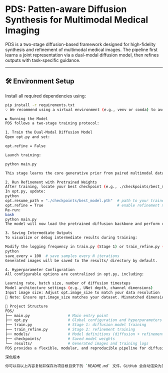# PDS: Patten-aware Diffusion Synthesis for Multimodal Medical Imaging

PDS is a two-stage diffusion-based framework designed for high-fidelity synthesis and refinement of multimodal medical images. The pipeline first learns a joint representation via a dual-modal diffusion model, then refines outputs with task-specific guidance.

---

## 🛠️ Environment Setup

Install all required dependencies using:

```bash
pip install -r requirements.txt
💡 We recommend using a virtual environment (e.g., venv or conda) to avoid dependency conflicts.

▶️ Running the Model
PDS follows a two-stage training protocol:

1. Train the Dual-Modal Diffusion Model
Open opt.py and set:

opt.refine = False

Launch training:

python main.py

This stage learns the core generative prior from paired multimodal data.

2. Run Refinement with Pretrained Weights
After training, locate your best checkpoint (e.g., ./checkpoints/best_model.pth).
In opt.py, update:
python
opt.resume_path = "./checkpoints/best_model.pth"  # path to your trained weights
opt.refine = True                                 # enable refinement mode
Re-run:
bash
python main.py
The model will now load the pretrained diffusion backbone and perform refinement.

3. Saving Intermediate Outputs
To visualize or debug intermediate results during training:

Modify the logging frequency in train.py (Stage 1) or train_refine.py (Stage 2):
python
save_every = 100  # save samples every N iterations
Generated images will be saved to the results/ directory by default.

4. Hyperparameter Configuration
All configurable options are centralized in opt.py, including:

Learning rate, batch size, number of diffusion timesteps
Model architecture settings (e.g., UNet depth, channel dimensions)
Input image size: Adjust opt.image_size to match your data resolution
📌 Note: Ensure opt.image_size matches your dataset. Mismatched dimensions will cause runtime errors.

📁 Project Structure
PDS/
├── main.py                 # Main entry point
├── opt.py                  # Global configuration and hyperparameters
├── train.py                # Stage 1: diffusion model training
├── train_refine.py         # Stage 2: refinement training
├── models/                 # Model definitions (diffusion + refinement)
├── checkpoints/            # Saved model weights
└── results/                # Generated images and training logs
PDS provides a flexible, modular, and reproducible pipeline for diffusion-based medical image synthesis—ideal for research in cross-modality translation, data augmentation, and generative modeling.

深色版本

你可以将以上内容复制并保存为项目根目录下的 `README.md` 文件，GitHub 会自动渲染为美观的文档页面。如需进一步定制（如添加 badges、citation、license 等），也可以在此基础上扩展。
